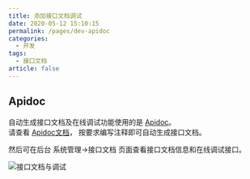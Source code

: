 ```yaml
---
title: 添加接口文档调试
date: 2020-05-12 15:10:15
permalink: /pages/dev-apidoc
categories: 
  - 开发
tags: 
  - 接口文档
article: false
---
```


## Apidoc

自动生成接口文档及在线调试功能使用的是 [Apidoc](https://gitee.com/hg-code/apidoc-php)。  
请查看 [Apidoc文档](https://gitee.com/hg-code/apidoc-php)， 按要求编写注释即可自动生成接口文档。  

然后可在后台 系统管理->接口文档 页面查看接口文档信息和在线调试接口。

<img :src="$withBase('/img/dev/apidoc.jpg')" alt="接口文档与调试">
